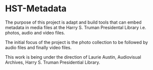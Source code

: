 # HST-Metadata


The purpose of this project is adapt and build tools that can embed metadata in media files at the Harry S. Truman Presidental Library i.e. photos, audio and video files. 

The initial focus of the project is the photo collection to be followed by audio files and finally video files. 

This work is being under the direction of Laurie Austin, Audiovisual Archives, Harry S. Truman Presidential Library.

